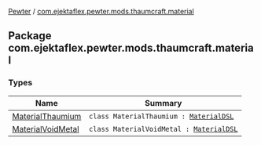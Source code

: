 [Pewter](../index.md) / [com.ejektaflex.pewter.mods.thaumcraft.material](./index.md)

## Package com.ejektaflex.pewter.mods.thaumcraft.material

### Types

| Name | Summary |
|---|---|
| [MaterialThaumium](-material-thaumium/index.md) | `class MaterialThaumium : `[`MaterialDSL`](../com.ejektaflex.pewter.api.core.materials/-material-d-s-l/index.md) |
| [MaterialVoidMetal](-material-void-metal/index.md) | `class MaterialVoidMetal : `[`MaterialDSL`](../com.ejektaflex.pewter.api.core.materials/-material-d-s-l/index.md) |
